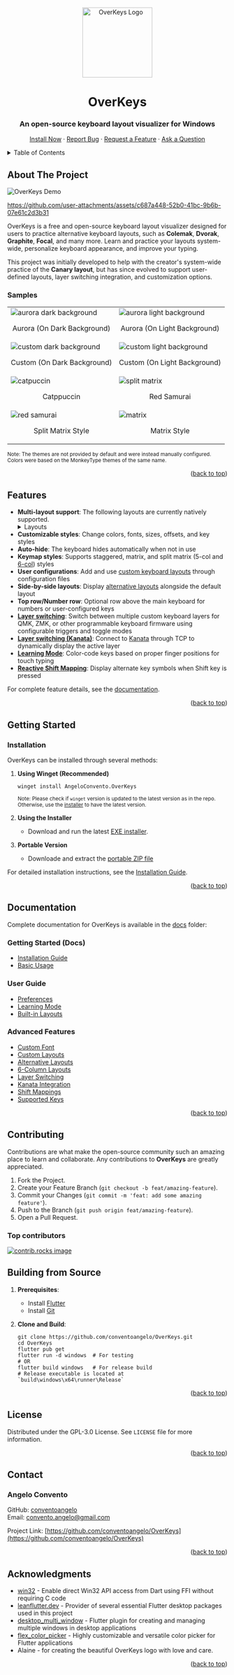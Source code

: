 <a id="readme-top"></a>

<br />
<div align="center">
  <!-- PROJECT LOGO -->
  <img src="assets/images/OK.png" alt="OverKeys Logo" width="160" height="160">
  <h1 align="center">OverKeys</h1>
  
  <h3 align="center">An open-source keyboard layout visualizer for Windows</h3>

  <p align="center">
    <a href="#getting-started">Install Now</a>
    ·
    <a href="https://github.com/conventoangelo/OverKeys/issues/new?template=bug_report.md">Report Bug</a>
    ·
    <a href="https://github.com/conventoangelo/OverKeys/issues/new?template=feature_request.md">Request a Feature</a>
    ·
    <a href="https://github.com/conventoangelo/OverKeys/discussions/new?category=q-a">Ask a Question</a>
  </p>
</div>

<!-- TABLE OF CONTENTS -->
<details>
  <summary>Table of Contents</summary>
  <ol>
    <li><a href="#about-the-project">About The Project</a></li>
    <li><a href="#features">Features</a></li>
    <li><a href="#getting-started">Getting Started</a></li>
    <li><a href="#documentation">Documentation</a></li>
    <li><a href="#contributing">Contributing</a></li>
    <li><a href="#building-from-source">Building from Source</a></li>
    <li><a href="#license">License</a></li>
    <li><a href="#contact">Contact</a></li>
    <li><a href="#acknowledgments">Acknowledgments</a></li>
  </ol>
</details>

<!-- ABOUT THE PROJECT -->

## About The Project

![OverKeys Demo](https://github.com/conventoangelo/OverKeys/blob/main/assets/images/OverKeysDemo.gif)

<https://github.com/user-attachments/assets/c687a448-52b0-41bc-9b6b-07e61c2d3b31>

OverKeys is a free and open-source keyboard layout visualizer designed for users to practice alternative keyboard layouts, such as **Colemak**, **Dvorak**, **Graphite**, **Focal**, and many more. Learn and practice your layouts system-wide, personalize keyboard appearance, and improve your typing.

This project was initially developed to help with the creator's system-wide practice of the **Canary layout**, but has since evolved to support user-defined layouts, layer switching integration, and customization options.

### Samples

<table>
  <tr>
    <td>
      <img src="assets/images/aurora1.png" alt="aurora dark background">
      <p align="center">Aurora (On Dark Background)</p>
    </td>
    <td>
      <img src="assets/images/aurora2.png" alt="aurora light background">
      <p align="center">Aurora (On Light Background)</p>
    </td>
  </tr>
  <tr>
    <td>
      <img src="assets/images/eyco1.png" alt="custom dark background">
      <p align="center">Custom (On Dark Background)</p>
    </td>
    <td>
      <img src="assets/images/eyco2.png" alt="custom light background">
      <p align="center">Custom (On Light Background)</p>
    </td>
  </tr>
  <tr>
    <td>
      <img src="assets/images/catpuccin.png" alt="catpuccin">
      <p align="center">Catppuccin</p>
    </td>
    <td>
      <img src="assets/images/redsamurai.png" alt="split matrix">
      <p align="center">Red Samurai</p>
    </td>
    </tr>
    <tr>
    <td>
      <img src="assets/images/splitmatrix.png" alt="red samurai">
      <p align="center">Split Matrix Style</p>
    </td>
    <td>
      <img src="assets/images/matrix.png" alt="matrix">
      <p align="center">Matrix Style</p>
    </td>
  </tr>
</table>
<sub>Note: The themes are not provided by default and were instead manually configured. Colors were based on the MonkeyType themes of the same name.</sub>

<p align="right">(<a href="#readme-top">back to top</a>)</p>

## Features

- **Multi-layout support**: The following layouts are currently natively supported.
  <details>
  <summary>Layouts</summary>
    <ul>
      <li>QWERTY</li>
      <li>Colemak</li>
      <li>Dvorak</li>
      <li>Canaria</li>
      <li>Canary</li>
      <li>Canary Matrix</li>
      <li>Colemak DH</li>
      <li>Colemak DH Matrix</li>
      <li>Engram</li>
      <li>Focal</li>
      <li>Gallium (Col-Stag)</li>
      <li>Gallium V2 (Row-Stag)</li>
      <li>Graphite</li>
      <li>Halmak</li>
      <li>Hands Down</li>
      <li>NERPS</li>
      <li>Norman</li>
      <li>Sturdy</li>
      <li>Sturdy Angle (Staggered)</li>
      <li>Workman</li>
    </ul>
  </details>
- **Customizable styles**: Change colors, fonts, sizes, offsets, and key styles
- **Auto-hide**: The keyboard hides automatically when not in use
- **Keymap styles**: Supports staggered, matrix, and split matrix (5-col and [6-col](/docs/advanced/6-column-layouts.md)) styles
- **User configurations**: Add and use [custom keyboard layouts](/docs/advanced/custom-layouts.md) through configuration files
- **Side-by-side layouts**: Display [alternative layouts](/docs/advanced/alternative-layouts.md) alongside the default layout
- **Top row/Number row**: Optional row above the main keyboard for numbers or user-configured keys
- **[Layer switching](/docs/advanced/layer-switching.md)**: Switch between multiple custom keyboard layers for QMK, ZMK, or other programmable keyboard firmware using configurable triggers and toggle modes
- **[Layer switching (Kanata)](./docs/advanced/kanata-integration.md)**: Connect to [Kanata](https://github.com/jtroo/kanata) through TCP to dynamically display the active layer
- **[Learning Mode](/docs/user-guide/learning-mode.md)**: Color-code keys based on proper finger positions for touch typing
- **[Reactive Shift Mapping](/docs/advanced/shift-mappings.md)**: Display alternate key symbols when Shift key is pressed

For complete feature details, see the [documentation](docs/index.md).

<p align="right">(<a href="#readme-top">back to top</a>)</p>

## Getting Started

### Installation

OverKeys can be installed through several methods:

1. **Using Winget (Recommended)**

    ```pwsh
    winget install AngeloConvento.OverKeys
    ```

    <sub>Note: Please check if `winget` version is updated to the latest version as in the repo. Otherwise, use the [installer](https://github.com/conventoangelo/OverKeys/releases/latest) to have the latest version.</sub>

2. **Using the Installer**

   - Download and run the latest [EXE installer](https://github.com/conventoangelo/OverKeys/releases/latest).

3. **Portable Version**
   - Downloade and extract the [portable ZIP file](https://github.com/conventoangelo/OverKeys/releases/latest)

For detailed installation instructions, see the [Installation Guide](/docs/getting-started/installation.md).

<p align="right">(<a href="#readme-top">back to top</a>)</p>

## Documentation

Complete documentation for OverKeys is available in the [docs](docs/index.md) folder:

### Getting Started (Docs)

- [Installation Guide](/docs/getting-started/installation.md)
- [Basic Usage](/docs/getting-started/basic-usage.md)

### User Guide

- [Preferences](/docs/user-guide/preferences.md)
- [Learning Mode](/docs/user-guide/learning-mode.md)
- [Built-in Layouts](#features)

### Advanced Features

- [Custom Font](/docs/advanced/custom-font.md)
- [Custom Layouts](/docs/advanced/custom-layouts.md)
- [Alternative Layouts](/docs/advanced/alternative-layouts.md)
- [6-Column Layouts](/docs/advanced/6-column-layouts.md)
- [Layer Switching](docs/advanced/layer-switching.md)
- [Kanata Integration](/docs/advanced/kanata-integration.md)
- [Shift Mappings](/docs/advanced/shift-mappings.md)
- [Supported Keys](/docs/advanced/supported-keys.md)

<p align="right">(<a href="#readme-top">back to top</a>)</p>

## Contributing

Contributions are what make the open-source community such an amazing place to learn and collaborate. Any contributions to **OverKeys** are greatly appreciated.

1. Fork the Project.
2. Create your Feature Branch (`git checkout -b feat/amazing-feature`).
3. Commit your Changes (`git commit -m 'feat: add some amazing feature'`).
4. Push to the Branch (`git push origin feat/amazing-feature`).
5. Open a Pull Request.

### Top contributors

<a href="https://github.com/conventoangelo/OverKeys/graphs/contributors">
  <img src="https://contrib.rocks/image?repo=conventoangelo/OverKeys" alt="contrib.rocks image" />
</a>

## Building from Source

1. **Prerequisites**:

   - Install [Flutter](https://flutter.dev/docs/get-started/install)
   - Install [Git](https://git-scm.com/downloads/win)

2. **Clone and Build**:

   ```pwsh
   git clone https://github.com/conventoangelo/OverKeys.git
   cd OverKeys
   flutter pub get
   flutter run -d windows  # For testing
   # OR
   flutter build windows   # For release build
   # Release executable is located at `build\windows\x64\runner\Release`
   ```

<p align="right">(<a href="#readme-top">back to top</a>)</p>

## License

Distributed under the GPL-3.0 License. See `LICENSE` file for more information.

<p align="right">(<a href="#readme-top">back to top</a>)</p>

## Contact

### Angelo Convento

GitHub: [conventoangelo](https://github.com/conventoangelo)  
Email: <convento.angelo@gmail.com>

Project Link: [https://github.com/conventoangelo/OverKeys](https://github.com/conventoangelo/OverKeys)

<p align="right">(<a href="#readme-top">back to top</a>)</p>

## Acknowledgments

- [win32](https://win32.pub/) - Enable direct Win32 API access from Dart using FFI without requiring C code
- [leanflutter.dev](https://leanflutter.dev/our-packages/) - Provider of several essential Flutter desktop packages used in this project
- [desktop_multi_window](https://pub.dev/packages/desktop_multi_window) - Flutter plugin for creating and managing multiple windows in desktop applications
- [flex_color_picker](https://github.com/rydmike/flex_color_picker) - Highly customizable and versatile color picker for Flutter applications
- Alaine - for creating the beautiful OverKeys logo with love and care.

<p align="right">(<a href="#readme-top">back to top</a>)</p>
